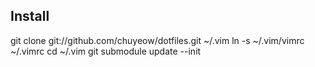 Install
-------

  git clone git://github.com/chuyeow/dotfiles.git ~/.vim
  ln -s ~/.vim/vimrc ~/.vimrc
  cd ~/.vim
  git submodule update --init
